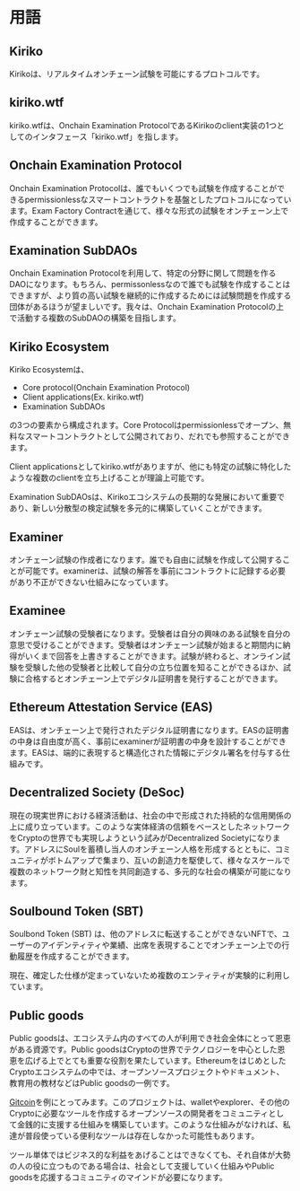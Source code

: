 # 用語

## Kiriko

Kirikoは、リアルタイムオンチェーン試験を可能にするプロトコルです。

## kiriko.wtf

kiriko.wtfは、Onchain Examination ProtocolであるKirikoのclient実装の1つとしてのインタフェース「kiriko.wtf」を指します。

## Onchain Examination Protocol

Onchain Examination Protocolは、誰でもいくつでも試験を作成することができるpermissionlessなスマートコントラクトを基盤としたプロトコルになっています。Exam Factory Contractを通じて、様々な形式の試験をオンチェーン上で作成することができます。

## Examination SubDAOs

Onchain Examination Protocolを利用して、特定の分野に関して問題を作るDAOになります。もちろん、permissonlessなので誰でも試験を作成することはできますが、より質の高い試験を継続的に作成するためには試験問題を作成する団体があるほうが望ましいです。我々は、Onchain Examination Protocolの上で活動する複数のSubDAOの構築を目指します。

## Kiriko Ecosystem

Kiriko Ecosystemは、
- Core protocol(Onchain Examination Protocol)
- Client applications(Ex. kiriko.wtf)
- Examination SubDAOs

の3つの要素から構成されます。Core Protocolはpermissionlessでオープン、無料なスマートコントラクトとして公開されており、だれでも参照することができます。

Client applicationsとしてkiriko.wtfがありますが、他にも特定の試験に特化したような複数のclientを立ち上げることが理論上可能です。

Examination SubDAOsは、Kirikoエコシステムの長期的な発展において重要であり、新しい分散型の検定試験を多元的に構築していくことができます。

## Examiner

オンチェーン試験の作成者になります。誰でも自由に試験を作成して公開することが可能です。examinerは、試験の解答を事前にコントラクトに記録する必要があり不正ができない仕組みになっています。

## Examinee

オンチェーン試験の受験者になります。受験者は自分の興味のある試験を自分の意思で受けることができます。受験者はオンチェーン試験が始まると期間内に納得がいくまで回答を上書きすることができます。試験が終わると、オンライン試験を受験した他の受験者と比較して自分の立ち位置を知ることができるほか、試験に合格するとオンチェーン上でデジタル証明書を発行することができます。

## Ethereum Attestation Service (EAS)

EASは、オンチェーン上で発行されたデジタル証明書になります。EASの証明書の中身は自由度が高く、事前にexaminerが証明書の中身を設計することができます。EASは、端的に表現すると構造化された情報にデジタル署名を付与する仕組みです。

## Decentralized Society (DeSoc)

現在の現実世界における経済活動は、社会の中で形成された持続的な信用関係の上に成り立っています。このような実体経済の信頼をベースとしたネットワークをCryptoの世界でも実現しようという試みがDecentralized Societyになります。アドレスにSoulを蓄積し当人のオンチェーン人格を形成するとともに、コミュニティがボトムアップで集まり、互いの創造力を駆使して、様々なスケールで複数のネットワーク財と知性を共同創造する、多元的な社会の構築が可能になります。

## Soulbound Token (SBT)

Soulbond Token (SBT) は、他のアドレスに転送することができないNFTで、ユーザーのアイデンティティや業績、出席を表現することでオンチェーン上での行動履歴を作成することができます。

現在、確定した仕様が定まっていないため複数のエンティティが実験的に利用しています。

## Public goods

Public goodsは、エコシステム内のすべての人が利用でき社会全体にとって恩恵がある資源です。Public goodsはCryptoの世界でテクノロジーを中心とした恩恵を広げる上でとても重要な役割を果たしています。EthereumをはじめとしたCryptoエコシステムの中では、オープンソースプロジェクトやドキュメント、教育用の教材などはPublic goodsの一例です。

[Gitcoin](https://www.gitcoin.co/)を例にとってみます。このプロジェクトは、walletやexplorer、その他のCryptoに必要なツールを作成するオープンソースの開発者をコミュニティとして金銭的に支援する仕組みを構築しています。このような仕組みがなければ、私達が普段使っている便利なツールは存在しなかった可能性もあります。

ツール単体ではビジネス的な利益をあげることはできなくても、それ自体が大勢の人の役に立つものである場合は、社会として支援していく仕組みやPublic goodsを応援するコミュニティのマインドが必要になります。
